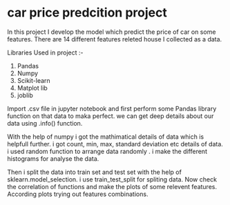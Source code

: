 # car price predcition project
In this project I develop the model which predict the price of car on some features. There are 14 different features releted house I collected as a data.

Libraries Used in project :-

1. Pandas
2. Numpy
3. Scikit-learn
4. Matplot lib
5. joblib

Import .csv file in jupyter notebook and first perform some Pandas library function on that data to maka perfect. we can get deep details about our data using .info() function.

With the help of numpy i got the mathimatical details of data which is helpfull further. i got count, min, max, standard deviation etc details of data. i used random function to arrange data randomly . i make the different histograms for analyse the data.

Then i split the data into train set and test set with the help of sklearn.model_selection. i use train_test_split for spliting data. Now check the correlation of functions and make the plots of some relevent features. According plots trying out features combinations.
